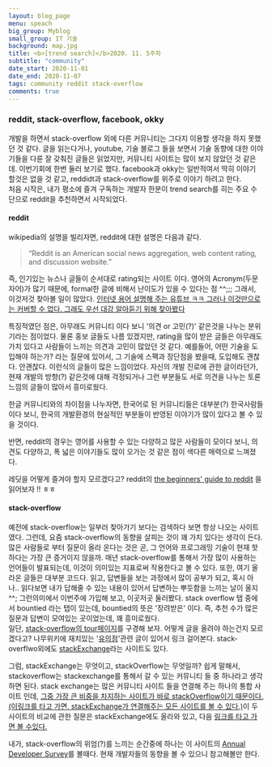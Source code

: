 ```yaml
---
layout: blog_page
menu: speach
big_group: Myblog
small_group: IT 기술
background: map.jpg
title: <b>[trend search]</b>2020. 11. 5주차
subtitle: "community"
date_start: 2020-11-01
date_end: 2020-11-07
tags: community reddit stack-overflow
comments: true
---
```


### reddit, stack-overflow, facebook, okky
개발을 하면서 stack-overflow 외에 다른 커뮤니티는 그다지 이용할 생각을 하지 못했던 것 같다. 글을 읽는다거나, youtube, 기술 블로그 들을 보면서 기술 동향에 대한 이야기들을 다룬 잘 갖춰진 글들은 읽었지만, 커뮤니티 사이트는 많이 보지 않았던 것 같은데. 이번기회에 한번 둘러 보기로 했다. facebook과 okky는 일반적여서 딱히 이야기 할것은 없을 것 같고, reddidt과 stack-overflow를 위주로 이야기 하려고 한다.  
처음 시작은, 내가 평소에 즐겨 구독하는 개발자 한분이 trend search를 히는 주요 수단으로 reddit을 추천하면서 시작되었다.

#### reddit
wikipedia의 설명을 빌리자면, reddit에 대한 설명은 다음과 같다. 
> “Reddit is an American social news aggregation, web content rating, and discussion website.”

즉, 인기있는 뉴스나 글들이 순서대로 rating되는 사이트 이다.
영어의 Acronym(두문자어)가 많기 때문에, formal한 글에 비해서 난이도가 있을 수 있다는 점 ^^;;; 그래서, 이것저것 찾아볼 일이 많았다.
[인터넷 용어 설명해 주는 유튜브 ㅋㅋ 그러나 이것만으로는 커버할 수 없다. 그래도 우선 대강 알아듣기 위해 찾아봤다](https://www.youtube.com/watch?v=HmkncW5rktI)

특징적였던 점은, 아무래도 커뮤니티 이다 보니 '의견 or 고민(?)' 같은것을 나누는 분위기라는 점이었다. 물론 홍보 글들도 나름 있겠지만, rating을 많이 받은 글들은 아무래도 가치 있다고 사람들이 느끼는 의견과 고민이 많았던 것 같다.
예를들어, 어떤 기술을 도입해야 하는가? 라는 질문에 있어서, 그 기술에 스팩과 장단점을 봤을때, 도입해도 괜찮다. 안괜찮다. 이런식의 글들이 많은 느낌이었다. 자신의 개발 진로에 관한 글이라던가, 현재 개발의 방향(?) 같은것에 대해 걱정되거나 그런 부분들도 서로 의견을 나누는 토론느낌의 글들이 많아서 흥미로웠다. 

한글 커뮤니티와의 차이점을 나누자면, 한국어로 된 커뮤니티들은 대부분(?) 한국사람들이다 보니, 한국의 개발환경의 현실적인 부분들이 반영된 이야기가 많이 있다고 볼 수 있을 것이다. 

반면, reddit의 경우는 영어를 사용할 수 있는 다양하고 많은 사람들이 모이다 보니, 의견도 다양하고, 폭 넓은 이야기들도 많이 오가는 것 같은 점이 색다른 매력으로 느껴졌다. 

레딧을 어떻게 즐겨야 할지 모르겠다고? reddit의 [the beginners' guide to reddit](https://www.reddit.com/wiki/reddit_101) 을 읽어보자 !! ㅎㅎ


#### stack-overflow
예전에 stack-overflow는 일부러 찾아가기 보다는 검색하다 보면 항상 나오는 사이트였다. 그런데, 요즘 stack-overflow의 동향을 살피는 것이 꽤 가치 있다는 생각이 든다. 많은 사람들로 부터 질문이 올라 온다는 것은 곧, 그 언어와 프로그래밍 기술이 현재 핫하다는 가장 큰 증거이지 않을까. 매년 stack-overflow를 통해서 가장 많이 사용하는 언어들이 발표되는데, 이것이 의미있는 지표로써 작용한다고 볼 수 있다. 또한, 여기 올라온 글들은 대부분 코드다. 읽고, 답변들을 보는 과정에서 많이 공부가 되고, 혹시 아나.. 읽다보면 내가 답해줄 수 있는 내용이 있어서 답변하는 뿌듯함을 느끼는 날이 올지 ^^;
그런의미에서 이번주에 가입해 보고, 이곳저곳 둘러봤다.
stack overflow 탭 중에서 bountied 라는 탭이 있는데, bountied의 뜻은 '장려받은' 이다. 즉, 추천 수가 많은 질문과 답변이 모여있는 곳이었는데, 꽤 흥미로웠다.  
일단, [stack-overflow의 tour페이지](https://stackoverflow.com/tour)를 구경해 보자.
어떻게 글을 올려야 하는건지 모르겠다고? 나무위키에 재치있는 '[유의점](https://namu.wiki/w/Stack%20Overflow)'관련 글이 있어서 링크 걸어본다.
stack-overflwo외에도 [stackExchange](https://stackexchange.com/)라는 사이트도 있다.

그럼, stackExchange는 무엇이고, stackOverflow는 무엇일까?
쉽게 말해서, stackoverflow는 stackexchange를 통해서 갈 수 있는 커뮤니티 들 중 하나라고 생각하면 된다.
stack exchange는 많은 커뮤니티 사이트 들을 연결해 주는 하나의 통합 사이트 인데, [그중 가장 큰 비중을 차지하는 사이트가 바로 stackOverflow이기 때문이다. (이링크를 타고 가면, stackExchange가 연결해주는 모든 사이트를 볼 수 있다.)](https://stackexchange.com/sites#)이 두 사이트의 비교에 관한 질문은 stackExchange에도 올라와 있고, 다음 [링크를 타고 가면 볼 수있다.](https://meta.stackexchange.com/questions/79593/what-is-the-difference-between-stack-overflow-and-stack-exchange)

내가, stack-overflow의 위엄(?)를 느끼는 순간중에 하나는 이 사이트의 [Annual Developer Survey](https://insights.stackoverflow.com/survey)를 볼때다. 현재 개발자들의 동향을 볼 수 있으니 참고해볼만 한다.